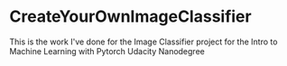 # CreateYourOwnImageClassifier
This is the work I've done for the Image Classifier project for the Intro to Machine Learning with Pytorch Udacity Nanodegree
